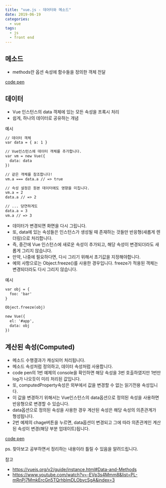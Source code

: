 ```yaml
---
title: "vue.js - 데어터와 메소드"
date: 2019-06-19
categories:
  - vue
tags:
  - js
  - front end
---
```


## 메소드

- methods란 옵션 속성에 함수들을 정의한 객체 전달

[code pen](https://codepen.io/grayhacker91/pen/pXwvGm "Vue-Methods-Example")

## 데이터

- Vue 인스턴스의 data 객체에 있는 모든 속성을 프록시 처리
- 쉽게, 하나의 데이터로 공유하는 개념

예시

```html
// 데이터 객체
var data = { a: 1 }

// Vue인스턴스에 데이터 객체를 추가합니다.
var vm = new Vue({
  data: data
})

// 같은 객체를 참조합니다!
vm.a === data.a // => true

// 속성 설정은 원본 데이터에도 영향을 미칩니다.
vm.a = 2
data.a // => 2

// ... 당연하게도
data.a = 3
vm.a // => 3
```

- 데이터가 변경되면 화면을 다시 그립니다.
- 또, data에 있는 속성들은 인스턴스가 생성될 때 존재하는 것들만 반응형(새롭게 렌더링)으로 처리합니다.
- 즉, 중간에 Vue 인스턴스에 새로운 속성이 추가되고, 해당 속성이 변경되더라도 새롭게 그리지 않습니다.
- 만약, 나중에 필요하다면, 다시 그리기 위해서 초기값을 지정해야합니다.
- 예외 사항으로는 Object.freeze()를 사용한 경우입니다. freeze가 적용된 객체는 변경되더라도 다시 그리지 않습니다.

예시

```html
var obj = {
  foo: 'bar'
}

Object.freeze(obj)

new Vue({
  el: '#app',
  data: obj
})
```

## 계산된 속성(Computed)

- 메소드 수행결과가 캐싱되어 처리됩니다.
- 메소드 속성처럼 정의하고, 데이터 속성처럼 사용합니다.
- code pen의 1번 예제의 console을 확인하면 해당 속성을 3번 호출하였지만 1번만 log가 나오듯이 미리 처리된 값입니다.
- 또, computedProperty속성은 외부에서 값을 변경할 수 없는 읽기전용 속성입니다.
- 이 값을 변경하기 위해서는 Vue인스턴스의 data옵션으로 정의된 속성을 사용하면 반응형으로 변경할 수 있습니다.
- data옵션으로 정의된 속성을 사용한 경우 계산된 속성은 해당 속성의 의존관계가 형성됩니다.
- 2번 예제의 chage버튼을 누르면, data옵션이 변경되고 그에 따라 의존관계인 계산된 속성이 변경(해당 부분 업데이트)됩니다.

[code pen](https://codepen.io/grayhacker91/pen/NZgqJq "Vue-Computed-Example")

ps. 찾아보고 공부하면서 정리하는 내용이라 틀릴 수 있음을 알려드립니다.

참고

- <https://vuejs.org/v2/guide/instance.html#Data-and-Methods>
- <https://www.youtube.com/watch?v=-EVp3s4Mmm8&list=PL-mRnPj7MmkErcGn5TQrhblmDLObvcSgA&index=3>
